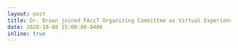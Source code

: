```yaml
---
layout: post
title: Dr. Brown joined FAccT Organizing Committee as Virtual Experience Chair
date: 2020-10-08 15:00:00-0400
inline: true
---
```

